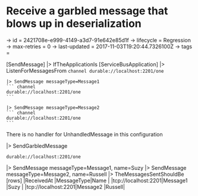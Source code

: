 # Receive a garbled message that blows up in deserialization

-> id = 2421708e-e999-4149-a3d7-91e642e85d1f
-> lifecycle = Regression
-> max-retries = 0
-> last-updated = 2017-11-03T19:20:44.7326100Z
-> tags = 

[SendMessage]
|> IfTheApplicationIs
    [ServiceBusApplication]
    |> ListenForMessagesFrom
    ``` channel
    durable://localhost:2201/one
    ```

    |> SendMessage messageType=Message1
    ``` channel
    durable://localhost:2201/one
    ```

    |> SendMessage messageType=Message2
    ``` channel
    durable://localhost:2201/one
    ```



There is no handler for UnhandledMessage in this configuration

|> SendGarbledMessage
``` address
durable://localhost:2201/one
```

|> SendMessage messageType=Message1, name=Suzy
|> SendMessage messageType=Message2, name=Russell
|> TheMessagesSentShouldBe
    [rows]
    |ReceivedAt          |MessageType|Name   |
    |tcp://localhost:2201|Message1   |Suzy   |
    |tcp://localhost:2201|Message2   |Russell|

~~~
